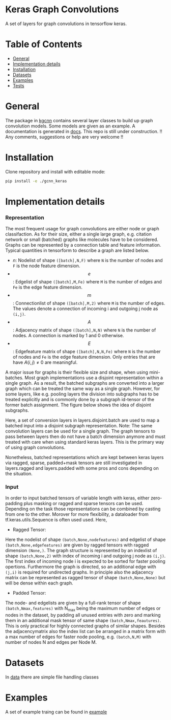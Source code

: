 # Keras Graph Convolutions

A set of layers for graph convolutions in tensorflow keras.

# Table of Contents
* [General](#general)
* [Implementation details](#implementation-details)
* [Installation](#installation)
* [Datasets](#datasets)
* [Examples](#examples)
* [Tests](#tests)
 

<a name="general"></a>
# General

The package in [kgcnn](kgcnn) contains several layer classes to build up graph convolution models. 
Some models are given as an example.
A documentation is generated in [docs](docs).
This repo is still under construction.
!! Any comments, suggestions or help are very welcome !! 

<a name="installation"></a>
# Installation

Clone repository and install with editable mode:

```bash
pip install -e ./gcnn_keras
```

<a name="implementation-details"></a>
# Implementation details

### Representation
The most frequent usage for graph convolutions are either node or graph classifaction. As for their size, either a single large graph, e.g. citation network or small (batched) graphs like molecules have to be considered. 
Graphs can be represented by a connection table and feature information. Typical quantities in tensorform to describe a graph are listed below.

* $n$: Nodelist of shape `([batch],N,F)` where `N` is the number of nodes and `F` is the node feature dimension.
* $$e$$: Edgelist of shape `([batch],M,Fe)` where `M` is the number of edges and `Fe` is the edge feature dimension.
* $$m$$: Connectionlist of shape `([batch],M,2)` where `M` is the number of edges. The values denote a connection of incoming i and outgoing j node as `(i,j)`.
* $$A$$: Adjacency matrix of shape `([batch],N,N)` where `N` is the number of nodes. A connection is marked by 1 and 0 otherwise. 
* $$E$$: Edgefeature matrix of shape `([batch],N,N,Fe)` where `N` is the number of nodes and `Fe` is the edge feature dimension. Only entries that are have $A(i,j) \neq 0$ are meaningful.
 
A major issue for graphs is their flexible size and shape, when using mini-batches. Most graph implementations use a disjoint representation within a single graph. 
As a result, the batched subgraphs are converted into a larger graph which can be treated the same way as a single graph. 
However, for some layers, like e.g. pooling layers the division into subgraphs has to be treated explicitly and is commonly done by a subgraph id-tensor of the former batch assignment.
The figure below shows the idea of disjoint subgraphs. 

Here, a set of conversion layers in layers.disjoint.batch are used to map a batched input into a disjoint subgraph representation. Note: The same convolution layers can be used for a single graph. 
The graph tensors to pass between layers then do not have a batch dimension anymore and must treated with care when using standard keras layers. This is the primary way of using graph convolutions.

Nonetheless, batched representations which are kept between keras layers via ragged, sparse, padded+mask tensors are still investigated in layers.ragged and layers.padded with some pros and cons depending on the situation. 


### Input

In order to input batched tensors of variable length with keras, either zero-padding plus masking or ragged and sparse tensors can be used. 
Depending on the task those representations can be combined by casting from one to the other.
Morover for more flexibility, a dataloader from tf.keras.utils.Sequence is often used used. 
Here, 

* Ragged Tensor:

Here the nodelist of shape `(batch,None,nodefeatures)` and edgelist of shape `(batch,None,edgefeatures)` are given by ragged tensors with ragged dimension `(None,)`.
The graph structure is represented by an indexlist of shape `(batch,None,2)` with index of incoming i and outgoing j node as `(i,j)`. 
The first index of incoming node i is expected to be sorted for faster pooling opertions. Furthermore the graph is directed, so an additional edge with `(j,i)` is required for undirected graphs.
In principle also the adjacency matrix can be represented as ragged tensor of shape `(batch,None,None)` but will be dense within each graph.

* Padded Tensor:

The node- and edgelists are given by a full-rank tensor of shape `(batch,Nmax,features)` with N<sub>max</sub> being the maximum number of edges or nodes in the dataset, 
by padding all unused entries with zero and marking them in an additional mask tensor of same shape `(batch,Nmax,feautures)`. 
This is only practical for highly connected graphs of similar shapes. 
Besides the adjacencymatrix also the index list can be arranged in a matrix form with a max number of edges for faster node pooling, e.g. `(batch,N,M)` with number of nodes N and edges per Node M.

<a name="datasets"></a>
# Datasets

In [data](kgcnn/data) there are simple file handling classes

<a name="examples"></a>
# Examples

A set of example traing can be found in [example](examples)
